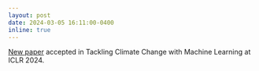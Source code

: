 ```yaml
---
layout: post
date: 2024-03-05 16:11:00-0400
inline: true
---
```


[New paper](https://arxiv.org/abs/2403.16612) accepted in Tackling Climate Change with Machine Learning at ICLR 2024.
